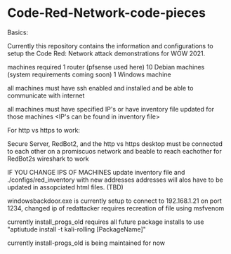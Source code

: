 # Code-Red-Network-code-pieces

Basics:

Currently this repository contains the information and configurations to setup the Code Red: Network attack
 demonstrations for WOW 2021.

machines required
1 router (pfsense used here)
10 Debian machines (system requirements coming soon)
1 Windows machine

all machines must have ssh enabled and installed and be able to communicate with internet

all machines must have specified IP's or have inventory file updated for those machines
<IP's can be found in inventory file>

For http vs https to work:

Secure Server, RedBot2, and the http vs https desktop must be connected to each other on a
 promiscuos network and beable to reach eachother for RedBot2s wireshark to work  



IF YOU CHANGE IPS OF MACHINES
update inventory file and ./configs/red_inventory with new addresses
addresses will alos have to be updated in assopciated html files. (TBD)

windowsbackdoor.exe is currently setup to connect to 192.168.1.21 on port 1234, changed ip of redattacker requires recreation of file using msfvenom

currently install_progs_old requires all future package installs to use "aptiutude install -t kali-rolling
 [PackageName]"

currently install-progs_old is being maintained for now
